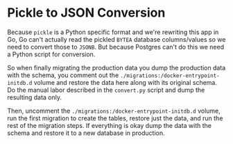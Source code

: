 # Pickle to JSON Conversion

Because `pickle` is a Python specific format and we're rewriting this app in Go, Go can't actually read the pickled `BYTEA` database columns/values so we need to convert those to `JSONB`. But because Postgres can't do this we need a Python script for conversion.

So when finally migrating the production data you dump the production data with the schema, you comment out the `./migrations:/docker-entrypoint-initdb.d` volume and restore the data here along with its original schema. Do the manual labor described in the `convert.py` script and dump the resulting data only.

Then, uncomment the `./migrations:/docker-entrypoint-initdb.d` volume, run the first migration to create the tables, restore just the data, and run the rest of the migration steps. If everything is okay dump the data with the schema and restore it to a new database in production.
